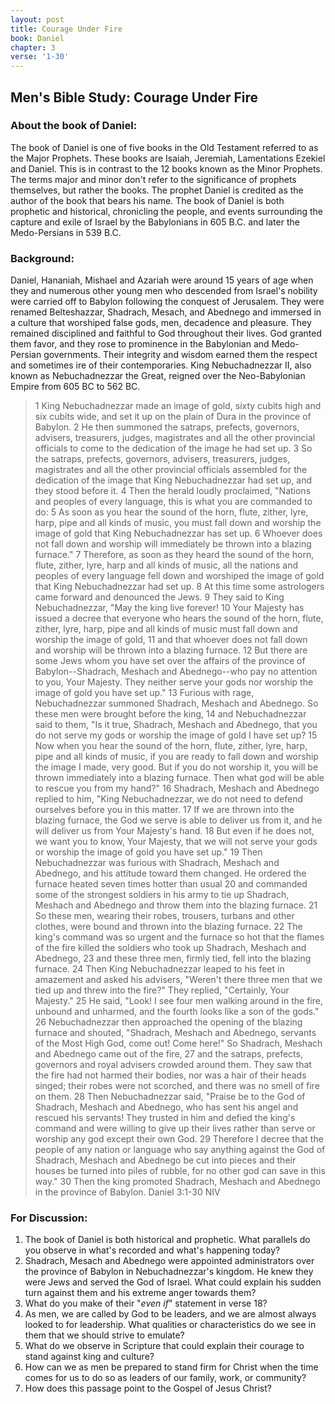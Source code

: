```yaml
---
layout: post
title: Courage Under Fire
book: Daniel
chapter: 3
verse: '1-30' 
---
```

## Men's Bible Study: Courage Under Fire


### About the book of Daniel:
The book of Daniel is one of five books in the Old Testament referred to as the Major Prophets. These books are Isaiah, Jeremiah, Lamentations Ezekiel and Daniel. This is in contrast to the 12 books known as the Minor Prophets. The terms major and minor don't refer to the significance of prophets themselves, but rather the books. The prophet Daniel is credited as the author of the book that bears his name. The book of Daniel is both prophetic and historical, chronicling the people, and events surrounding the capture and exile of Israel by the Babylonians in 605 B.C. and later the Medo-Persians in 539 B.C.

### Background:
Daniel, Hananiah, Mishael and Azariah were around 15 years of age when they and numerous other young men who descended from Israel's nobility were carried off to Babylon following the conquest of Jerusalem. They were renamed Belteshazzar, Shadrach, Mesach, and Abednego and immersed in a culture that worshiped false gods, men, decadence and pleasure. They remained disciplined and faithful to God throughout their lives. God granted them favor, and they rose to prominence in the Babylonian and Medo-Persian governments. Their integrity and wisdom earned them the respect and sometimes ire of their contemporaries.
King Nebuchadnezzar II, also known as Nebuchadnezzar the Great, reigned over the Neo-Babylonian Empire from 605 BC to 562 BC.

> 1 King Nebuchadnezzar made an image of gold, sixty cubits high and six cubits wide, and set it up on the plain of Dura in the province of Babylon. 2 He then summoned the satraps, prefects, governors, advisers, treasurers, judges, magistrates and all the other provincial officials to come to the dedication of the image he had set up. 3 So the satraps, prefects, governors, advisers, treasurers, judges, magistrates and all the other provincial officials assembled for the dedication of the image that King Nebuchadnezzar had set up, and they stood before it. 4 Then the herald loudly proclaimed, "Nations and peoples of every language, this is what you are commanded to do: 5 As soon as you hear the sound of the horn, flute, zither, lyre, harp, pipe and all kinds of music, you must fall down and worship the image of gold that King Nebuchadnezzar has set up. 6 Whoever does not fall down and worship will immediately be thrown into a blazing furnace." 7 Therefore, as soon as they heard the sound of the horn, flute, zither, lyre, harp and all kinds of music, all the nations and peoples of every language fell down and worshiped the image of gold that King Nebuchadnezzar had set up. 8 At this time some astrologers came forward and denounced the Jews. 9 They said to King Nebuchadnezzar, "May the king live forever! 10 Your Majesty has issued a decree that everyone who hears the sound of the horn, flute, zither, lyre, harp, pipe and all kinds of music must fall down and worship the image of gold, 11 and that whoever does not fall down and worship will be thrown into a blazing furnace. 12 But there are some Jews whom you have set over the affairs of the province of Babylon--Shadrach, Meshach and Abednego--who pay no attention to you, Your Majesty. They neither serve your gods nor worship the image of gold you have set up." 13 Furious with rage, Nebuchadnezzar summoned Shadrach, Meshach and Abednego. So these men were brought before the king, 14 and Nebuchadnezzar said to them, "Is it true, Shadrach, Meshach and Abednego, that you do not serve my gods or worship the image of gold I have set up? 15 Now when you hear the sound of the horn, flute, zither, lyre, harp, pipe and all kinds of music, if you are ready to fall down and worship the image I made, very good. But if you do not worship it, you will be thrown immediately into a blazing furnace. Then what god will be able to rescue you from my hand?" 16 Shadrach, Meshach and Abednego replied to him, "King Nebuchadnezzar, we do not need to defend ourselves before you in this matter. 17 If we are thrown into the blazing furnace, the God we serve is able to deliver us from it, and he will deliver us from Your Majesty's hand. 18 But even if he does not, we want you to know, Your Majesty, that we will not serve your gods or worship the image of gold you have set up." 19 Then Nebuchadnezzar was furious with Shadrach, Meshach and Abednego, and his attitude toward them changed. He ordered the furnace heated seven times hotter than usual 20 and commanded some of the strongest soldiers in his army to tie up Shadrach, Meshach and Abednego and throw them into the blazing furnace. 21 So these men, wearing their robes, trousers, turbans and other clothes, were bound and thrown into the blazing furnace. 22 The king's command was so urgent and the furnace so hot that the flames of the fire killed the soldiers who took up Shadrach, Meshach and Abednego, 23 and these three men, firmly tied, fell into the blazing furnace. 24 Then King Nebuchadnezzar leaped to his feet in amazement and asked his advisers, "Weren't there three men that we tied up and threw into the fire?" They replied, "Certainly, Your Majesty." 25 He said, "Look! I see four men walking around in the fire, unbound and unharmed, and the fourth looks like a son of the gods." 26 Nebuchadnezzar then approached the opening of the blazing furnace and shouted, "Shadrach, Meshach and Abednego, servants of the Most High God, come out! Come here!" So Shadrach, Meshach and Abednego came out of the fire, 27 and the satraps, prefects, governors and royal advisers crowded around them. They saw that the fire had not harmed their bodies, nor was a hair of their heads singed; their robes were not scorched, and there was no smell of fire on them. 28 Then Nebuchadnezzar said, "Praise be to the God of Shadrach, Meshach and Abednego, who has sent his angel and rescued his servants! They trusted in him and defied the king's command and were willing to give up their lives rather than serve or worship any god except their own God. 29 Therefore I decree that the people of any nation or language who say anything against the God of Shadrach, Meshach and Abednego be cut into pieces and their houses be turned into piles of rubble, for no other god can save in this way." 30 Then the king promoted Shadrach, Meshach and Abednego in the province of Babylon. 
> Daniel 3:1-30 NIV

### For Discussion:
1. The book of Daniel is both historical and prophetic. What parallels do you observe in what's recorded and what's happening today? 
2. Shadrach, Mesach and Abednego were appointed administrators over the province of Babylon in Nebuchadnezzar's kingdom. He knew they were Jews and served the God of Israel.
What could explain his sudden turn against them and his extreme anger towards them?
3. What do you make of their "*even if*" statement in verse 18? 
4. As men, we are called by God to be leaders, and we are almost always looked to 
for leadership. What qualities or characteristics do we see in them that we should strive to emulate?
5. What do we observe in Scripture that could explain their courage to stand against king and culture?
6. How can we as men be prepared to stand firm for Christ when the time comes for us to do so as leaders of our family, work, or community? 
7. How does this passage point to the Gospel of Jesus Christ?

